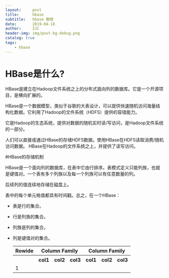 ```yaml
---
layout:     post
title:      hbase
subtitle:   hbase 教程
date:       2019-04-18
author:     ZJC
header-img: img/post-bg-debug.png
catalog: true
tags:
    - hbase
---
```


# HBase是什么?
  
HBase是建立在Hadoop文件系统之上的分布式面向列的数据库。它是一个开源项目，是横向扩展的。

HBase是一个数据模型，类似于谷歌的大表设计，可以提供快速随机访问海量结构化数据。它利用了Hadoop的文件系统（HDFS）提供的容错能力。

它是Hadoop的生态系统，提供对数据的随机实时读/写访问，是Hadoop文件系统的一部分。

人们可以直接或通过HBase的存储HDFS数据。使用HBase在HDFS读取消费/随机访问数据。 HBase在Hadoop的文件系统之上，并提供了读写访问。

#HBase的存储机制

HBase是一个面向列的数据库，在表中它由行排序。表模式定义只能列族，也就是键值对。一个表有多个列族以及每一个列族可以有任意数量的列。

后续列的值连续地存储在磁盘上。

表中的每个单元格值都具有时间戳。总之，在一个HBase：

+ 表是行的集合。

+ 行是列族的集合。

+ 列族是列的集合。

+ 列是键值对的集合。

    <table>
        <tr>
            <th>Rowide</th>
            <th colspan = 3>Column Family</th>
            <th colspan = 3>Column Family</th>
        </tr>
        <tr>
            <th></th>
            <th>col1</th>
            <th>col2</th>
            <th>col3</th>
            <th>col1</th>
            <th>col2</th>
            <th>col3</th>
        </tr>
        <tr>
            <td>1</td>
            <td></td>
            <td></td>
            <td></td>
            <td></td>
            <td></td>
            <td></td>
        </tr>
    </table>


